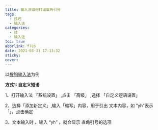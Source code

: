 ```yaml
---
title: 输入法如何打出直角引号
tags:
  - 技巧
  - 输入法
categories:
  - 技
  - 输入法
toc: true
abbrlink: f786
date: 2021-03-31 17:13:32
sticky:
cover:
---
```


以[搜狗输入法](https://shouji.sogou.com/?r=pinyin)为例

**方式1: 自定义短语**

1、打开输入法 「系统设置」 ,点击 「高级」 ,选择 「自定义短语设置」

2、选择「添加新定义」,输入「缩写」内容，用于引出 文本内容，如 “yh”表示 「」，点击确定

3、文本输入时 ，输入 “yh” ，就会显示 直角引号的选项